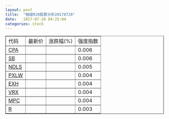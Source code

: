 ```yaml
---
layout: post
title:  "触碰R20股票分析20170728"
date:   2017-07-28 04:25:04
categories: stock
---
```

<script type="text/javascript">
var stockList = []
stockList.push('gb_cpa');
stockList.push('gb_sb');
stockList.push('gb_ndls');
stockList.push('gb_pxlw');
stockList.push('gb_exh');
stockList.push('gb_vrx');
stockList.push('gb_mpc');
stockList.push('gb_r');
</script>

<table border="1">
 <tr>
 <td>代码</td>
  <td>最新价</td>
  <td>涨跌幅(%)</td>
 <td>强度指数</td>
</tr>
  <tr id="cpa"><td><a href="http://stock.finance.sina.com.cn/usstock/quotes/CPA.html" target="_blank">CPA</a></td><td></td><td></td><td>0.006</td></tr>
  <tr id="sb"><td><a href="http://stock.finance.sina.com.cn/usstock/quotes/SB.html" target="_blank">SB</a></td><td></td><td></td><td>0.006</td></tr>
  <tr id="ndls"><td><a href="http://stock.finance.sina.com.cn/usstock/quotes/NDLS.html" target="_blank">NDLS</a></td><td></td><td></td><td>0.005</td></tr>
  <tr id="pxlw"><td><a href="http://stock.finance.sina.com.cn/usstock/quotes/PXLW.html" target="_blank">PXLW</a></td><td></td><td></td><td>0.004</td></tr>
  <tr id="exh"><td><a href="http://stock.finance.sina.com.cn/usstock/quotes/EXH.html" target="_blank">EXH</a></td><td></td><td></td><td>0.004</td></tr>
  <tr id="vrx"><td><a href="http://stock.finance.sina.com.cn/usstock/quotes/VRX.html" target="_blank">VRX</a></td><td></td><td></td><td>0.004</td></tr>
  <tr id="mpc"><td><a href="http://stock.finance.sina.com.cn/usstock/quotes/MPC.html" target="_blank">MPC</a></td><td></td><td></td><td>0.004</td></tr>
  <tr id="r"><td><a href="http://stock.finance.sina.com.cn/usstock/quotes/R.html" target="_blank">R</a></td><td></td><td></td><td>0.003</td></tr>
</table>
